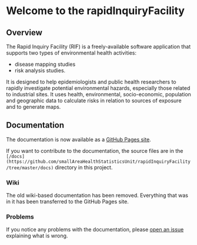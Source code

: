 # Welcome to the rapidInquiryFacility

## Overview

The Rapid Inquiry Facility (RIF) is a freely-available software application that supports two types of environmental health activities:

- disease mapping studies
- risk analysis studies.

It is designed to help epidemiologists and public health researchers to rapidly investigate potential environmental hazards, especially those related to industrial sites. It uses health, environmental, socio-economic, population and geographic data to calculate risks in relation to sources of exposure and to generate maps.

## Documentation

The documentation is now available as a [GitHub Pages site](https://smallareahealthstatisticsunit.github.io/rapidInquiryFacility/).

If you want to contribute to the documentation, the source files are in the `[/docs](https://github.com/smallAreaHealthStatisticsUnit/rapidInquiryFacility/tree/master/docs)` directory in  this project.

### Wiki

The old wiki-based documentation has been removed. Everything that was in it has been transferred to the GitHub Pages site.

### Problems

If you notice any problems with the documentation, please [open an issue](https://github.com/smallAreaHealthStatisticsUnit/rapidInquiryFacility/issues) explaining what is wrong.





